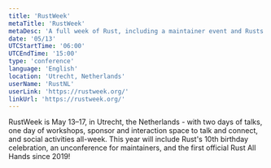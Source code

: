 ```yaml
---
title: 'RustWeek'
metaTitle: 'RustWeek'
metaDesc: 'A full week of Rust, including a maintainer event and Rusts 10 year birthday'
date: '05/13'
UTCStartTime: '06:00'
UTCEndTime: '15:00'
type: 'conference'
language: 'English'
location: 'Utrecht, Netherlands'
userName: 'RustNL'
userLink: 'https://rustweek.org/'
linkUrl: 'https://rustweek.org/'
---
```


RustWeek is May 13–17, in Utrecht, the Netherlands - with two days of talks, one day of workshops, sponsor and interaction space to talk and connect, and social activities all-week. This year will include Rust's 10th birthday celebration, an unconference for maintainers, and the first official Rust All Hands since 2019!
